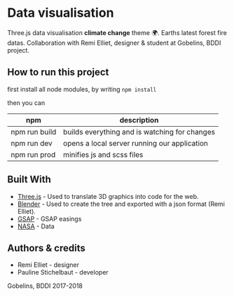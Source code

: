 # Data visualisation

Three.js data visualisation **climate change** theme :earth_africa:.
Earths latest forest fire datas.
Collaboration with Remi Elliet, designer & student at Gobelins, BDDI project.

## How to run this project

first install all node modules, by writing
`npm install`

then you can

| npm           | description                                   |
| ------------- | --------------------------------------------- |
| npm run build | builds everything and is watching for changes |
| npm run dev   | opens a local server running our application  |
| npm run prod  | minifies js and scss files                    |

## Built With

- [Three.js](https://threejs.org/) - Used to translate 3D graphics into code for the web.
- [Blender](https://www.blender.org/) - Used to create the tree and exported with a json format (Remi Elliet).
- [GSAP](https://greensock.com/gsap) - GSAP easings
- [NASA](https://earthdata.nasa.gov/earth-observation-data/near-real-time/firms/active-fire-data) - Data

## Authors & credits

- Remi Elliet - designer
- Pauline Stichelbaut - developer

Gobelins, BDDI 2017-2018

